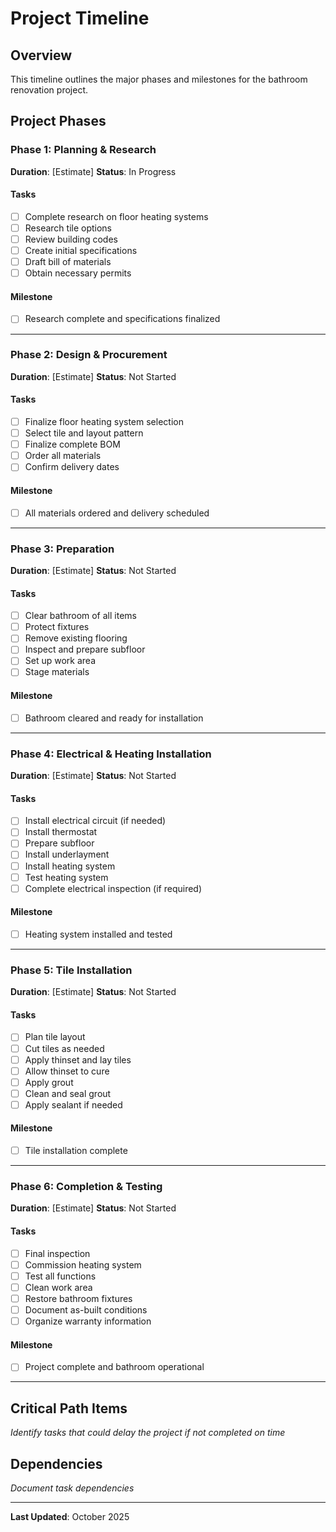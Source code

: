 # Project Timeline

## Overview

This timeline outlines the major phases and milestones for the bathroom renovation project.

## Project Phases

### Phase 1: Planning & Research
**Duration**: [Estimate]
**Status**: In Progress

#### Tasks
- [ ] Complete research on floor heating systems
- [ ] Research tile options
- [ ] Review building codes
- [ ] Create initial specifications
- [ ] Draft bill of materials
- [ ] Obtain necessary permits

#### Milestone
- [ ] Research complete and specifications finalized

---

### Phase 2: Design & Procurement
**Duration**: [Estimate]
**Status**: Not Started

#### Tasks
- [ ] Finalize floor heating system selection
- [ ] Select tile and layout pattern
- [ ] Finalize complete BOM
- [ ] Order all materials
- [ ] Confirm delivery dates

#### Milestone
- [ ] All materials ordered and delivery scheduled

---

### Phase 3: Preparation
**Duration**: [Estimate]
**Status**: Not Started

#### Tasks
- [ ] Clear bathroom of all items
- [ ] Protect fixtures
- [ ] Remove existing flooring
- [ ] Inspect and prepare subfloor
- [ ] Set up work area
- [ ] Stage materials

#### Milestone
- [ ] Bathroom cleared and ready for installation

---

### Phase 4: Electrical & Heating Installation
**Duration**: [Estimate]
**Status**: Not Started

#### Tasks
- [ ] Install electrical circuit (if needed)
- [ ] Install thermostat
- [ ] Prepare subfloor
- [ ] Install underlayment
- [ ] Install heating system
- [ ] Test heating system
- [ ] Complete electrical inspection (if required)

#### Milestone
- [ ] Heating system installed and tested

---

### Phase 5: Tile Installation
**Duration**: [Estimate]
**Status**: Not Started

#### Tasks
- [ ] Plan tile layout
- [ ] Cut tiles as needed
- [ ] Apply thinset and lay tiles
- [ ] Allow thinset to cure
- [ ] Apply grout
- [ ] Clean and seal grout
- [ ] Apply sealant if needed

#### Milestone
- [ ] Tile installation complete

---

### Phase 6: Completion & Testing
**Duration**: [Estimate]
**Status**: Not Started

#### Tasks
- [ ] Final inspection
- [ ] Commission heating system
- [ ] Test all functions
- [ ] Clean work area
- [ ] Restore bathroom fixtures
- [ ] Document as-built conditions
- [ ] Organize warranty information

#### Milestone
- [ ] Project complete and bathroom operational

---

## Critical Path Items

*Identify tasks that could delay the project if not completed on time*

## Dependencies

*Document task dependencies*

---

**Last Updated**: October 2025
